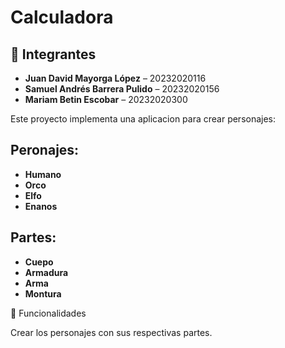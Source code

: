 ﻿# Calculadora
 

## 👥 Integrantes

- **Juan David Mayorga López** – 20232020116  
- **Samuel Andrés Barrera Pulido** – 20232020156  
- **Mariam Betin Escobar** – 20232020300 

Este proyecto implementa una aplicacion para crear personajes:

## Peronajes:

- **Humano**
- **Orco**
- **Elfo**
- **Enanos**

## Partes:
- **Cuepo**
- **Armadura**
- **Arma**
- **Montura**

🚀 Funcionalidades

Crear los personajes con sus respectivas partes.

